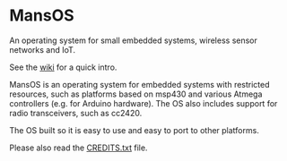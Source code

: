 MansOS
===============
An operating system for small embedded systems, wireless sensor networks and IoT.

See the [wiki][] for a quick intro.

MansOS is an operating system for embedded systems with restricted resources, 
such as platforms based on msp430 and various Atmega controllers (e.g. for Arduino hardware).
The OS also includes support for radio transceivers, such as cc2420.

The OS built so it is easy to use and easy to port to other platforms.

Please also read the [CREDITS.txt][] file.

[wiki]: https://github.com/IECS/MansOS/wiki
[CREDITS.txt]: CREDITS.txt
